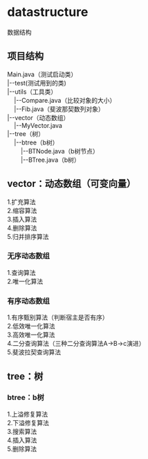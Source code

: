 # datastructure
数据结构
## 项目结构
Main.java（测试启动类）<br/>
|--test(测试用到的类)<br/>
|--utils（工具类）<br/>
&nbsp;&nbsp;&nbsp;&nbsp;|--Compare.java（比较对象的大小）<br/>
&nbsp;&nbsp;&nbsp;&nbsp;|--Fib.java（斐波那契数列对象）<br/>
|--vector（动态数组）<br/>
&nbsp;&nbsp;&nbsp;&nbsp;|--MyVector.java<br/>
|--tree（树）<br/>
&nbsp;&nbsp;&nbsp;&nbsp;|--btree（b树）<br/>
&nbsp;&nbsp;&nbsp;&nbsp;&nbsp;&nbsp;&nbsp;&nbsp;|--BTNode.java（b树节点）<br/>
&nbsp;&nbsp;&nbsp;&nbsp;&nbsp;&nbsp;&nbsp;&nbsp;|--BTree.java（b树）<br/>
## vector：动态数组（可变向量）
1.扩充算法<br/>
2.缩容算法<br/>
3.插入算法<br/>
4.删除算法<br/>
5.归并排序算法<br/>
### 无序动态数组
1.查询算法<br/>
2.唯一化算法<br/>
### 有序动态数组
1.有序甄别算法（判断宿主是否有序）<br/>
2.低效唯一化算法<br/>
3.高效唯一化算法<br/>
4.二分查询算法（三种二分查询算法A->B->c演进）<br/>
5.斐波拉契查询算法<br/>
## tree：树
### btree：b树
1.上溢修复算法<br/>
2.下溢修复算法<br/>
3.搜索算法<br/>
4.插入算法<br/>
5.删除算法<br/>
